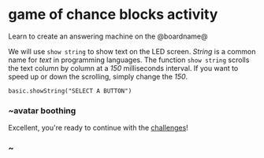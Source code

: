 # game of chance blocks activity

Learn to create an answering machine on the @boardname@

We will use `show string` to show text on the LED screen. *String* is a common name for *text* in programming languages. The function `show string` scrolls the text column by column at a *150* milliseconds interval. If you want to speed up or down the scrolling, simply change the *150*.

```blocks
basic.showString("SELECT A BUTTON")
```

### ~avatar boothing

Excellent, you're ready to continue with the [challenges](/lessons/game-of-chance/challenges)!

### ~

